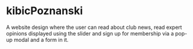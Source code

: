 # kibicPoznanski

A website design where the user can read about club news, read expert opinions displayed using the slider and sign up for membership via a pop-up modal and a form in it.
